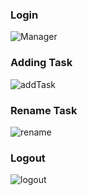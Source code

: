 ### Login
![Manager](https://user-images.githubusercontent.com/57533729/145861184-6a998700-4bd7-42aa-9083-2b8321540c35.png)

### Adding Task
![addTask](https://user-images.githubusercontent.com/57533729/145861216-5bbc681b-261e-4b3e-a57c-0d92a03133d7.png)

### Rename Task
![rename](https://user-images.githubusercontent.com/57533729/145861263-319f37ce-1675-4400-894d-118cd534862f.png)

### Logout
![logout](https://user-images.githubusercontent.com/57533729/145861303-5cb9cb08-47d1-46c3-b9c1-5380835f68b4.png)
